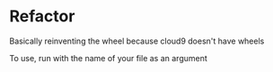 # Refactor
Basically reinventing the wheel because cloud9 doesn't have wheels

To use, run with the name of your file as an argument

